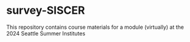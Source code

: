# survey-SISCER

This repository contains course materials for a module (virtually) at the 2024 Seattle Summer Institutes
